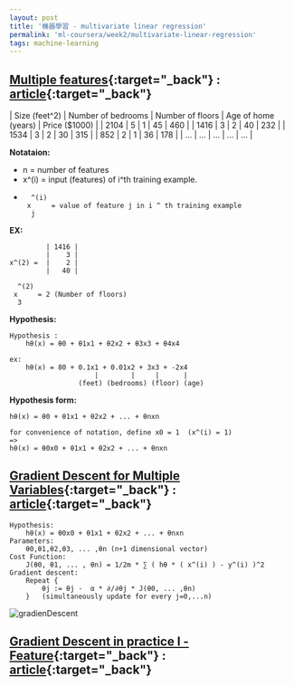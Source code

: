 ```yaml
---
layout: post
title: '機器學習 - multivariate linear regression'
permalink: 'ml-coursera/week2/multivariate-linear-regression'
tags: machine-learning
---
```


## [Multiple features](https://www.coursera.org/learn/machine-learning/lecture/6Nj1q/multiple-features){:target="_back"} : [article](https://www.coursera.org/learn/machine-learning/supplement/WKgbA/multiple-features){:target="_back"}

| Size (feet^2) | Number of bedrooms | Number of floors | Age of home (years) | Price ($1000) |
| 2104 | 5 | 1 | 45 | 460 |
| 1416 | 3 | 2 | 40 | 232 |
| 1534 | 3 | 2 | 30 | 315 |
|  852 | 2 | 1 | 36 | 178 |
|  ... | ... | ... | ... | ... |

__Notataion:__
- n = number of features
- x^(i) = input (features) of i^th training example.
-   ~~~
      ^(i)
     x     = value of feature j in i ^ th training example
      j   
    ~~~

**EX:**

~~~
         | 1416 |
         |    3 |
x^(2) =  |    2 |
         |   40 |

  ^(2)
 x     = 2 (Number of floors)
  3   
~~~

__Hypothesis:__

~~~
Hypothesis : 
    hθ(x) = θ0 + θ1x1 + θ2x2 + θ3x3 + θ4x4 

ex: 
    hθ(x) = 80 + 0.1x1 + 0.01x2 + 3x3 + -2x4 
                     |        |     |      |  
                 (feet) (bedrooms) (floor) (age)
~~~

__Hypothesis form:__
~~~
hθ(x) = θ0 + θ1x1 + θ2x2 + ... + θnxn

for convenience of notation, define x0 = 1  (x^(i) = 1)
=> 
hθ(x) = θ0x0 + θ1x1 + θ2x2 + ... + θnxn
~~~

## [Gradient Descent for Multiple Variables](https://www.coursera.org/learn/machine-learning/lecture/Z9DKX/gradient-descent-for-multiple-variables){:target="_back"} : [article](https://www.coursera.org/learn/machine-learning/supplement/aEN5G/gradient-descent-for-multiple-variables){:target="_back"}

~~~
Hypothesis:
    hθ(x) = θ0x0 + θ1x1 + θ2x2 + ... + θnxn
Parameters: 
    θ0,θ1,θ2,θ3, ... ,θn (n+1 dimensional vector)
Cost Function:
    J(θ0, θ1, ... , θn) = 1/2m * ∑ ( hθ * ( x^(i) ) - y^(i) )^2
Gradient descent:
    Repeat {
        θj := θj -  α * ∂/∂θj * J(θ0, ... ,θn)
    }   (simultaneously update for every j=0,...n)

~~~

![gradienDescent][gradient-descent]



## [Gradient Descent in practice I - Feature](https://www.coursera.org/learn/machine-learning/lecture/xx3Da/gradient-descent-in-practice-i-feature-scaling){:target="_back"} : [article](https://www.coursera.org/learn/machine-learning/supplement/CTA0D/gradient-descent-in-practice-i-feature-scaling){:target="_back"}




[gradient-descent]: https://d3c33hcgiwev3.cloudfront.net/imageAssetProxy.v1/MYm8uqafEeaZoQ7hPZtKqg_c974c2e2953662e9578b38c7b04591ed_Screenshot-2016-11-09-09.07.04.png?expiry=1561507200000&hmac=kUYZ0TO2dpcwLOMSw_GhuxdjyJYsFYBkm3g662LNydk


